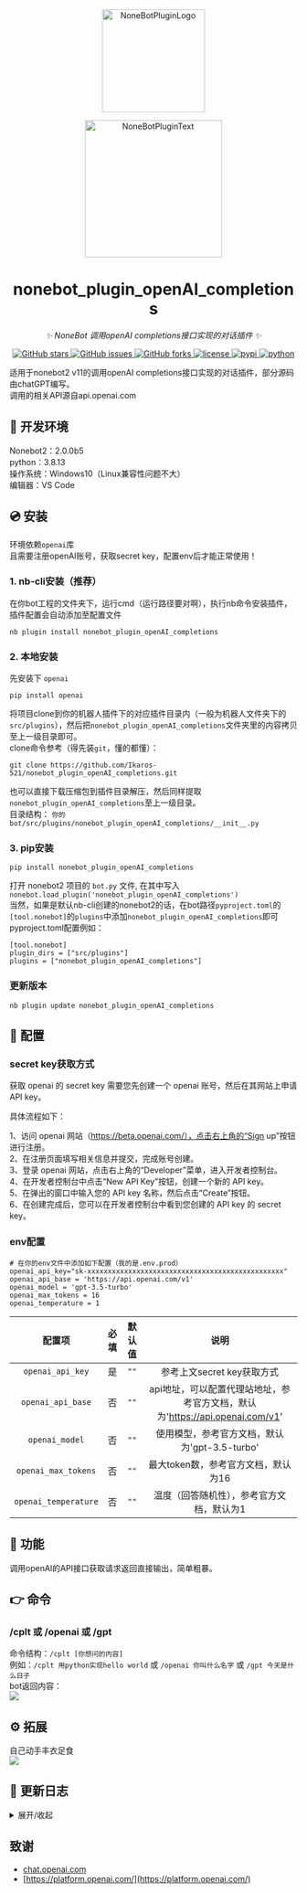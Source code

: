 <div align="center">
  <a href="https://v2.nonebot.dev/store"><img src="https://github.com/A-kirami/nonebot-plugin-template/blob/resources/nbp_logo.png" width="180" height="180" alt="NoneBotPluginLogo"></a>
  <br>
  <p><img src="https://github.com/A-kirami/nonebot-plugin-template/blob/resources/NoneBotPlugin.svg" width="240" alt="NoneBotPluginText"></p>
</div>

<div align="center">

# nonebot_plugin_openAI_completions
  
_✨ NoneBot 调用openAI completions接口实现的对话插件 ✨_
  
<a href="https://github.com/Ikaros-521/nonebot_plugin_openAI_completions/stargazers">
    <img alt="GitHub stars" src="https://img.shields.io/github/stars/Ikaros-521/nonebot_plugin_openAI_completions?color=%09%2300BFFF&style=flat-square">
</a>
<a href="https://github.com/Ikaros-521/nonebot_plugin_openAI_completions/issues">
    <img alt="GitHub issues" src="https://img.shields.io/github/issues/Ikaros-521/nonebot_plugin_openAI_completions?color=Emerald%20green&style=flat-square">
</a>
<a href="https://github.com/Ikaros-521/nonebot_plugin_openAI_completions/network">
    <img alt="GitHub forks" src="https://img.shields.io/github/forks/Ikaros-521/nonebot_plugin_openAI_completions?color=%2300BFFF&style=flat-square">
</a>
<a href="./LICENSE">
    <img src="https://img.shields.io/github/license/Ikaros-521/nonebot_plugin_openAI_completions.svg" alt="license">
</a>
<a href="https://pypi.python.org/pypi/nonebot_plugin_openAI_completions">
    <img src="https://img.shields.io/pypi/v/nonebot_plugin_openAI_completions.svg" alt="pypi">
</a>
<a href="https://www.python.org">
    <img src="https://img.shields.io/badge/python-3.8+-blue.svg" alt="python">
</a>

</div>

适用于nonebot2 v11的调用openAI completions接口实现的对话插件，部分源码由chatGPT编写。    
调用的相关API源自api.openai.com  

## 🔧 开发环境
Nonebot2：2.0.0b5  
python：3.8.13  
操作系统：Windows10（Linux兼容性问题不大）  
编辑器：VS Code  

## 💿 安装
环境依赖`openai`库   
且需要注册openAI账号，获取secret key，配置env后才能正常使用！  

### 1. nb-cli安装（推荐）
在你bot工程的文件夹下，运行cmd（运行路径要对啊），执行nb命令安装插件，插件配置会自动添加至配置文件  
```
nb plugin install nonebot_plugin_openAI_completions
```

### 2. 本地安装
先安装下 `openai`
```
pip install openai
```
将项目clone到你的机器人插件下的对应插件目录内（一般为机器人文件夹下的`src/plugins`），然后把`nonebot_plugin_openAI_completions`文件夹里的内容拷贝至上一级目录即可。  
clone命令参考（得先装`git`，懂的都懂）：
```
git clone https://github.com/Ikaros-521/nonebot_plugin_openAI_completions.git
``` 
也可以直接下载压缩包到插件目录解压，然后同样提取`nonebot_plugin_openAI_completions`至上一级目录。  
目录结构： ```你的bot/src/plugins/nonebot_plugin_openAI_completions/__init__.py```  


### 3. pip安装
```
pip install nonebot_plugin_openAI_completions
```  
打开 nonebot2 项目的 ```bot.py``` 文件, 在其中写入  
```nonebot.load_plugin('nonebot_plugin_openAI_completions')```  
当然，如果是默认nb-cli创建的nonebot2的话，在bot路径```pyproject.toml```的```[tool.nonebot]```的```plugins```中添加```nonebot_plugin_openAI_completions```即可  
pyproject.toml配置例如：  
``` 
[tool.nonebot]
plugin_dirs = ["src/plugins"]
plugins = ["nonebot_plugin_openAI_completions"]
``` 

### 更新版本
```
nb plugin update nonebot_plugin_openAI_completions
```

## 🔧 配置

### secret key获取方式
获取 openai 的 secret key 需要您先创建一个 openai 账号，然后在其网站上申请 API key。  

具体流程如下：  

1、访问 openai 网站（https://beta.openai.com/），点击右上角的“Sign up”按钮进行注册。  
2、在注册页面填写相关信息并提交，完成账号创建。  
3、登录 openai 网站，点击右上角的“Developer”菜单，进入开发者控制台。  
4、在开发者控制台中点击“New API Key”按钮，创建一个新的 API key。  
5、在弹出的窗口中输入您的 API key 名称，然后点击“Create”按钮。  
6、在创建完成后，您可以在开发者控制台中看到您创建的 API key 的 secret key。  

### env配置
```
# 在你的env文件中添加如下配置（我的是.env.prod）  
openai_api_key="sk-xxxxxxxxxxxxxxxxxxxxxxxxxxxxxxxxxxxxxxxxxxxxxxxx"
openai_api_base = 'https://api.openai.com/v1'
openai_model = 'gpt-3.5-turbo'
openai_max_tokens = 16
openai_temperature = 1
```
|       配置项        | 必填 | 默认值  |                      说明                      |
|:----------------:|:----:|:----:|:----------------------------:|
| `openai_api_key` | 是 | `""` | 参考上文secret key获取方式 |
| `openai_api_base` | 否 | `""` | api地址，可以配置代理站地址，参考官方文档，默认为'https://api.openai.com/v1' |
| `openai_model` | 否 | `""` | 使用模型，参考官方文档，默认为'gpt-3.5-turbo' |
| `openai_max_tokens` | 否 | `""` | 最大token数，参考官方文档，默认为16 |
| `openai_temperature` | 否 | `""` | 温度（回答随机性），参考官方文档，默认为1 |

## 🎉 功能
调用openAI的API接口获取请求返回直接输出，简单粗暴。  

## 👉 命令

### /cplt 或 /openai 或 /gpt
命令结构：```/cplt [你想问的内容]```  
例如：```/cplt 用python实现hello world``` 或 ```/openai 你叫什么名字``` 或 ```/gpt 今天是什么日子```  
bot返回内容：  
![](docs/result.png)


## ⚙ 拓展
自己动手丰衣足食  
![](docs/demo.png)  

## 📝 更新日志

<details>
<summary>展开/收起</summary>

### 0.0.1

- 插件初次发布  

### 0.1.0

- 改用官方openai库实现

</details>

## 致谢
- [chat.openai.com](https://chat.openai.com)  
- [https://platform.openai.com/](https://platform.openai.com/)  